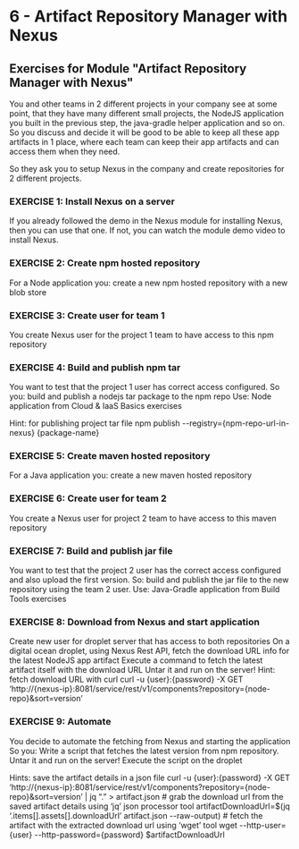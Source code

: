 # 6 - Artifact Repository Manager with Nexus

## Exercises for Module "Artifact Repository Manager with Nexus"
You and other teams in 2 different projects in your company see at some point, that they have many different small projects,
the NodeJS application you built in the previous step, the java-gradle helper application and so on.
So you discuss and decide it will be good to be able to keep all these app artifacts in 1 place,
where each team can keep their app artifacts and can access them when they need.

So they ask you to setup Nexus in the company and create repositories for 2 different projects.

### EXERCISE 1: Install Nexus on a server
If you already followed the demo in the Nexus module for installing Nexus, then you can use that one.
If not, you can watch the module demo video to install Nexus.

### EXERCISE 2: Create npm hosted repository
For a Node application you:
create a new npm hosted repository with a new blob store

### EXERCISE 3: Create user for team 1
You create Nexus user for the project 1 team to have access to this npm repository

### EXERCISE 4: Build and publish npm tar
You want to test that the project 1 user has correct access configured. So you:
build and publish a nodejs tar package to the npm repo
Use: Node application from Cloud & IaaS Basics exercises

Hint:
for publishing project tar file npm publish --registry={npm-repo-url-in-nexus} {package-name}

### EXERCISE 5: Create maven hosted repository
For a Java application you:
create a new maven hosted repository

### EXERCISE 6: Create user for team 2
You create a Nexus user for project 2 team to have access to this maven repository

### EXERCISE 7: Build and publish jar file
You want to test that the project 2 user has the correct access configured and also upload the first version. So:
build and publish the jar file to the new repository using the team 2 user.
Use: Java-Gradle application from Build Tools exercises

### EXERCISE 8: Download from Nexus and start application
Create new user for droplet server that has access to both repositories
On a digital ocean droplet, using Nexus Rest API, fetch the download URL info for the latest NodeJS app artifact
Execute a command to fetch the latest artifact itself with the download URL
Untar it and run on the server!
Hint:
fetch download URL with curl curl -u {user}:{password} -X GET ‘http://{nexus-ip}:8081/service/rest/v1/components?repository={node-repo}&sort=version’

### EXERCISE 9: Automate
You decide to automate the fetching from Nexus and starting the application So you:
Write a script that fetches the latest version from npm repository. Untar it and run on the server!
Execute the script on the droplet

Hints:
save the artifact details in a json file curl -u {user}:{password} -X GET ‘http://{nexus-ip}:8081/service/rest/v1/components?repository={node-repo}&sort=version’ | jq “.” > artifact.json # grab the download url from the saved artifact details using ‘jq’ json processor tool artifactDownloadUrl=$(jq ‘.items[].assets[].downloadUrl’ artifact.json --raw-output) # fetch the artifact with the extracted download url using ‘wget’ tool wget --http-user={user} --http-password={password} $artifactDownloadUrl
